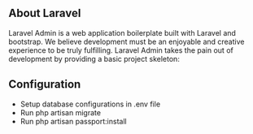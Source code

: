 

## About Laravel

Laravel Admin is a web application boilerplate built with Laravel and bootstrap. We believe development must be an enjoyable and creative experience to be truly fulfilling. Laravel Admin takes the pain out of development by providing a basic project skeleton:

## Configuration

- Setup database configurations in .env file 
- Run php artisan migrate
- Run php artisan passport:install
